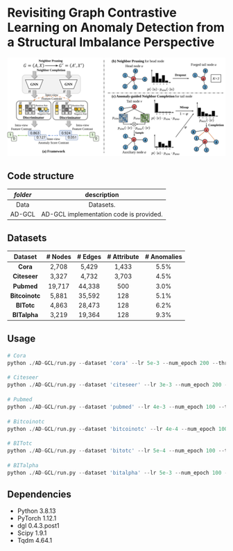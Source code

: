 # Revisiting Graph Contrastive Learning on Anomaly Detection from a Structural Imbalance Perspective

<img src="./framework.svg">

## Code structure
| *folder*  |                         description                          |
| :-------: | :----------------------------------------------------------: |
|   Data    |      Datasets.       |
|   AD-GCL    | AD-GCL implementation code is provided. |

## Datasets

| **Dataset** |  # Nodes  |  # Edges  |  # Attribute  |  # Anomalies  |
| :---------: | :--------: | :-----: | :--------: | :--------: |
|  **Cora**   |  2,708  |  5,429  |  1,433  |  5.5%  |
|  **Citeseer**   |  3,327  |  4,732  |  3,703  |  4.5%  |
|  **Pubmed**   |  19,717  |  44,338  |  500  |  3.0%  |
|  **Bitcoinotc**   |  5,881  |  35,592  |  128  |  5.1%  |
|  **BITotc**   |  4,863  |  28,473  |  128  |  6.2%  |
| **BITalpha** |  3,219  |  19,364  |  128  |  9.3%  |


## Usage
```python
# Cora
python ./AD-GCL/run.py --dataset 'cora' --lr 5e-3 --num_epoch 200 --threshold 7 --gpu_id 0

# Citeseer
python ./AD-GCL/run.py --dataset 'citeseer' --lr 3e-3 --num_epoch 200 --threshold 6 --gpu_id 0

# Pubmed
python ./AD-GCL/run.py --dataset 'pubmed' --lr 4e-3 --num_epoch 100 --threshold 8 --gpu_id 0

# Bitcoinotc
python ./AD-GCL/run.py --dataset 'bitcoinotc' --lr 4e-4 --num_epoch 100 --threshold 8 --gpu_id 0

# BITotc
python ./AD-GCL/run.py --dataset 'bitotc' --lr 5e-4 --num_epoch 100 --threshold 7 --gpu_id 0

# BITalpha
python ./AD-GCL/run.py --dataset 'bitalpha' --lr 5e-3 --num_epoch 100 --threshold 8 --gpu_id 0
```


## Dependencies

- Python 3.8.13
- PyTorch 1.12.1
- dgl 0.4.3.post1
- Scipy 1.9.1
- Tqdm 4.64.1
